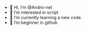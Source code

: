 - 👋 Hi, I’m @Andro-net
- 👀 I’m interested in script 
- 🌱 I’m currently learning a new code
- 💞️ I’m beginner in github 


<!---
Andro-net/Andro-net is a ✨ new ✨ repository because its `README.md` (this file) appears on your GitHub profile.
You can click the Preview link to take a look at your changes

This is my first repository 
